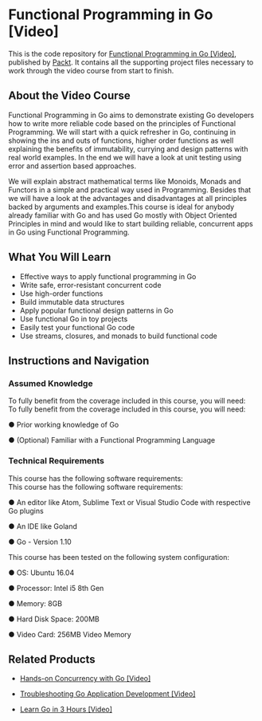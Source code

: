# Functional Programming in Go [Video]
This is the code repository for [Functional Programming in Go [Video]](https://www.packtpub.com/application-development/functional-programming-go-video?utm_source=github&utm_medium=repository&utm_campaign=9781787283480), published by [Packt](https://www.packtpub.com/?utm_source=github). It contains all the supporting project files necessary to work through the video course from start to finish.
## About the Video Course
Functional Programming in Go aims to demonstrate existing Go developers how to write more reliable code based on the principles of Functional Programming. We will start with a quick refresher in Go, continuing in showing the ins and outs of functions, higher order functions as well explaining the benefits of immutability, currying and design patterns with real world examples. In the end we will have a look at unit testing using error and assertion based approaches.

We will explain abstract mathematical terms like Monoids, Monads and Functors in a simple and practical way used in Programming. Besides that we will have a look at the advantages and disadvantages at all principles backed by arguments and examples.This course is ideal for anybody already familiar with Go and has used Go mostly with Object Oriented Principles in mind and would like to start building reliable, concurrent apps in Go using Functional Programming.


<H2>What You Will Learn</H2>
<DIV class=book-info-will-learn-text>
<UL>
<LI>Effective ways to apply functional programming in Go 
<LI>Write safe, error-resistant concurrent code 
<LI>Use high-order functions 
<LI>Build immutable data structures 
<LI>Apply popular functional design patterns in Go&nbsp; 
<LI>Use functional Go in toy projects 
<LI>Easily test your functional Go code 
<LI>Use streams, closures, and monads to build functional code </LI></UL></DIV>

## Instructions and Navigation
### Assumed Knowledge
To fully benefit from the coverage included in this course, you will need:<br/>
To fully benefit from the coverage included in this course, you will need:

● Prior working knowledge of Go

● (Optional) Familiar with a Functional Programming Language

### Technical Requirements
This course has the following software requirements:<br/>
This course has the following software requirements:

● An editor like Atom, Sublime Text or Visual Studio Code with respective Go plugins

● An IDE like Goland

● Go - Version 1.10

This course has been tested on the following system configuration:

● OS: Ubuntu 16.04

● Processor: Intel i5 8th Gen

● Memory: 8GB

● Hard Disk Space: 200MB

● Video Card: 256MB Video Memory

## Related Products
* [Hands-on Concurrency with Go [Video]](https://www.packtpub.com/application-development/hands-concurrency-go-video?utm_source=github&utm_medium=repository&utm_campaign=9781788993746)

* [Troubleshooting Go Application Development [Video]](https://www.packtpub.com/application-development/troubleshooting-go-application-development-video?utm_source=github&utm_medium=repository&utm_campaign=9781788997072)

* [Learn Go in 3 Hours [Video]](https://www.packtpub.com/application-development/learn-go-3-hours-video?utm_source=github&utm_medium=repository&utm_campaign=9781788992053)

